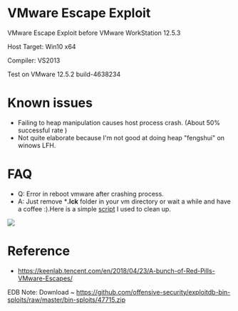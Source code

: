 # VMware Escape Exploit

VMware Escape Exploit before VMware WorkStation 12.5.3

Host Target: Win10 x64

Compiler: VS2013 

Test on VMware 12.5.2 build-4638234

# Known issues

* Failing to heap manipulation causes host process crash. (About 50% successful rate )
* Not quite elaborate because I'm not good at doing heap "fengshui" on winows LFH.

# FAQ

* Q: Error in reboot vmware after crashing process.
* A: Just remove ***.lck** folder in your vm directory or wait a while and have a coffee :).Here is a simple [script](https://raw.githubusercontent.com/unamer/vmware_escape/master/cve-2017-4901/cleanvm.bat) I used to clean up.


![](https://github.com/unamer/vmware_escape/raw/master/CVE-2017-4905_and_uaf/exploit.gif)

# Reference

* https://keenlab.tencent.com/en/2018/04/23/A-bunch-of-Red-Pills-VMware-Escapes/

EDB Note: Download ~ https://github.com/offensive-security/exploitdb-bin-sploits/raw/master/bin-sploits/47715.zip
